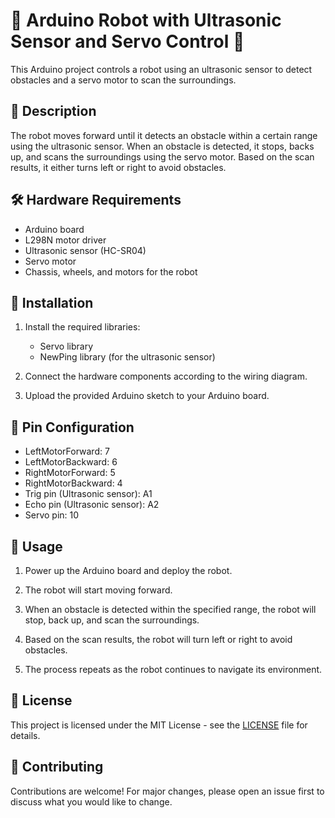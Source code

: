 # 🤖 Arduino Robot with Ultrasonic Sensor and Servo Control 🚗

This Arduino project controls a robot using an ultrasonic sensor to detect obstacles and a servo motor to scan the surroundings.

## 📝 Description

The robot moves forward until it detects an obstacle within a certain range using the ultrasonic sensor. When an obstacle is detected, it stops, backs up, and scans the surroundings using the servo motor. Based on the scan results, it either turns left or right to avoid obstacles.

## 🛠️ Hardware Requirements

- Arduino board
- L298N motor driver
- Ultrasonic sensor (HC-SR04)
- Servo motor
- Chassis, wheels, and motors for the robot

## 🔧 Installation

1. Install the required libraries:
   - Servo library
   - NewPing library (for the ultrasonic sensor)

2. Connect the hardware components according to the wiring diagram.

3. Upload the provided Arduino sketch to your Arduino board.

## 📌 Pin Configuration

- LeftMotorForward: 7
- LeftMotorBackward: 6
- RightMotorForward: 5
- RightMotorBackward: 4
- Trig pin (Ultrasonic sensor): A1
- Echo pin (Ultrasonic sensor): A2
- Servo pin: 10

## 🚀 Usage

1. Power up the Arduino board and deploy the robot.

2. The robot will start moving forward.

3. When an obstacle is detected within the specified range, the robot will stop, back up, and scan the surroundings.

4. Based on the scan results, the robot will turn left or right to avoid obstacles.

5. The process repeats as the robot continues to navigate its environment.

## 📄 License

This project is licensed under the MIT License - see the [LICENSE](LICENSE) file for details.

## 🤝 Contributing

Contributions are welcome! For major changes, please open an issue first to discuss what you would like to change.


